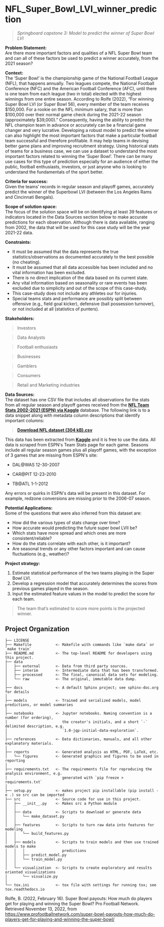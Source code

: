 # NFL_Super_Bowl_LVI_winner_prediction
> *Springboard capstone 3: Model to predict the winner of Super Bowl LVI*

**Problem Statement:**<br>
Are there more important factors and qualities of a NFL Super Bowl team and can all of these factors be used to predict a winner accurately, from the 2021 season?

**Context:**<br>
The ‘Super Bowl’ is the championship game of the National Football League (NFL), that happens annually. Two leagues compete, the National Football Conference (NFC) and the American Football Conference (AFC), until there is one team from each league (two in total) elected with the highest winnings from one entire season. According to Rolfe (2022), “For winning Super Bowl LVI (or Super Bowl 56), every member of the team receives $150,000. For a rookie on the NFL minimum salary, that is more than $100,000 over their normal game check during the 2021-22 season (approximately $39,000).” Consequently, having the ability to predict the NFL champion team in advance or accurately can be a financial game changer and very lucrative. Developing a robust model to predict the winner can also highlight the most important factors that make a particular football team successful and therefore profitable. It may help teams in devising better game plans and improving recruitment strategy. Using historical stats of teams for a business case, we can use a dataset to understand the most important factors related to winning the ‘Super Bowl’. There can be many use cases for this type of prediction especially for an audience of either the public, football enthusiasts, investors, or just anyone who is looking to understand the fundamentals of the sport better.

**Criteria for success:**<br>
Given the teams’ records in regular season and playoff games, accurately predict the winner of the Superbowl LVI (between the Los Angeles Rams and Cincinnati Bengals). 

**Scope of solution space:**<br>
The focus of the solution space will be on identifying at least 39 features or indicators located in the Data Sources section below to make accurate predictions for each observation. Although there is data available, ranging from 2002, the data that will be used for this case study will be the year 2021-22 data.

**Constraints:**<br>
- It must be assumed that the data represents the true statistics/observations as documented accurately to the best possible (no cheating). 
- It must be assumed that all data accessible has been included and no vital information has been excluded. 
- There is no direct implication of the data based on its current state.
- Any vital information based on seasonality or rare events has been excluded due to simplicity and out of the scope of this case-study.
- This case-study does not include any athletes our for injuries. 
- Special teams stats and performance are possibly split between offensive (e.g., field goal kicker), defensive (ball possession turnover), or not included at all (statistics of punters).

**Stakeholders:**<br>
> Investors

> Data Analysts

> Football enthusiasts

> Businesses

> Gamblers

> Consumers

> Retail and Marketing industries

**Data Sources:**<br>
The dataset has one CSV file that includes all observations for the stats from all regular season and playoff games received from the __[NFL Team Stats 2002-2021 (ESPN) via Kaggle](https://www.kaggle.com/datasets/cviaxmiwnptr/nfl-team-stats-20022019-espn)__ database. The following link is to a data snippet along with metadata column descriptions that identify important columns:<br> 

> __[Download NFL dataset (304 kB).csv](https://www.kaggle.com/datasets/cviaxmiwnptr/nfl-team-stats-20022019-espn/download?datasetVersionNumber=6)__

This data has been extracted from __[Kaggle](https://www.kaggle.com/)__ and it is free to use the data. 
All data is scraped from ESPN's Team Stats page for each game. Seasons include all regular season games plus all playoff games, with the exception of 3 games that are missing from ESPN's site:
- DAL@WAS 12-30-2007

- CAR@PIT 12-23-2010

- TB@ATL 1-1-2012

Any errors or quirks in ESPN's data will be present in this dataset. For example, redzone conversions are missing prior to the 2006-07 season.

**Potential Applications:**<br>
Some of the questions that were also inferred from this dataset are:
- How did the various types of stats change over time?
- How accurate would predicting the future super bowl LVII be?
- Which stats have more spread and which ones are more consistent/reliable?
- How do the stats correlate with each other, is it important?
- Are seasonal trends or any other factors important and can cause fluctuations (e.g., weather)?

**Project strategy:**<br>

1. Estimate statistical performance of the two teams playing in the Super Bowl LVI.
1. Develop a regression model that accurately determines the scores from previous games played in the season.
1. Input the estimated feature values in the model to predict the score for each team.
> The team that’s estimated to score more points is the projected winner.

Project Organization
------------

    ├── LICENSE
    ├── Makefile           <- Makefile with commands like `make data` or `make train`
    ├── README.md          <- The top-level README for developers using this project.
    ├── data
    │   ├── external       <- Data from third party sources.
    │   ├── interim        <- Intermediate data that has been transformed.
    │   ├── processed      <- The final, canonical data sets for modeling.
    │   └── raw            <- The original, immutable data dump.
    │
    ├── docs               <- A default Sphinx project; see sphinx-doc.org for details
    │
    ├── models             <- Trained and serialized models, model predictions, or model summaries
    │
    ├── notebooks          <- Jupyter notebooks. Naming convention is a number (for ordering),
    │                         the creator's initials, and a short `-` delimited description, e.g.
    │                         `1.0-jqp-initial-data-exploration`.
    │
    ├── references         <- Data dictionaries, manuals, and all other explanatory materials.
    │
    ├── reports            <- Generated analysis as HTML, PDF, LaTeX, etc.
    │   └── figures        <- Generated graphics and figures to be used in reporting
    │
    ├── requirements.txt   <- The requirements file for reproducing the analysis environment, e.g.
    │                         generated with `pip freeze > requirements.txt`
    │
    ├── setup.py           <- makes project pip installable (pip install -e .) so src can be imported
    ├── src                <- Source code for use in this project.
    │   ├── __init__.py    <- Makes src a Python module
    │   │
    │   ├── data           <- Scripts to download or generate data
    │   │   └── make_dataset.py
    │   │
    │   ├── features       <- Scripts to turn raw data into features for modeling
    │   │   └── build_features.py
    │   │
    │   ├── models         <- Scripts to train models and then use trained models to make
    │   │   │                 predictions
    │   │   ├── predict_model.py
    │   │   └── train_model.py
    │   │
    │   └── visualization  <- Scripts to create exploratory and results oriented visualizations
    │       └── visualize.py
    │
    └── tox.ini            <- tox file with settings for running tox; see tox.readthedocs.io
    
Rolfe, B. (2022, February 16). Super Bowl payouts: How much do players get for playing and winning the Super Bowl? Pro Football Network. Retrieved November 13, 2022, from https://www.profootballnetwork.com/super-bowl-payouts-how-much-do-players-get-for-playing-and-winning-the-super-bowl/ 
